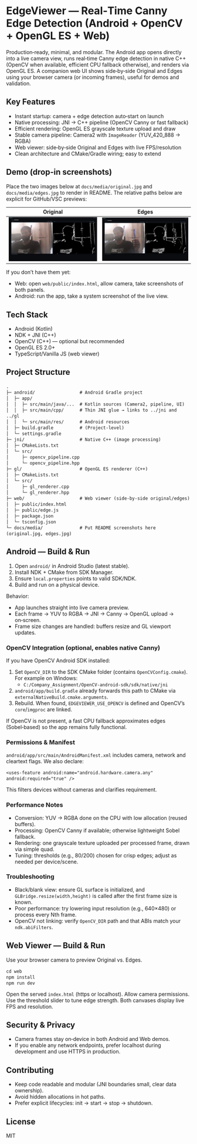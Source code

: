 # EdgeViewer — Real‑Time Canny Edge Detection (Android + OpenCV + OpenGL ES + Web)

Production‑ready, minimal, and modular. The Android app opens directly into a live camera view, runs real‑time Canny edge detection in native C++ (OpenCV when available, efficient CPU fallback otherwise), and renders via OpenGL ES. A companion web UI shows side‑by‑side Original and Edges using your browser camera (or incoming frames), useful for demos and validation.

## Key Features
- Instant startup: camera + edge detection auto‑start on launch
- Native processing: JNI → C++ pipeline (OpenCV Canny or fast fallback)
- Efficient rendering: OpenGL ES grayscale texture upload and draw
- Stable camera pipeline: Camera2 with `ImageReader` (YUV_420_888 → RGBA)
- Web viewer: side‑by‑side Original and Edges with live FPS/resolution
- Clean architecture and CMake/Gradle wiring; easy to extend

## Demo (drop-in screenshots)

Place the two images below at `docs/media/original.jpg` and `docs/media/edges.jpg` to render in README. The relative paths below are explicit for GitHub/VSC previews:

| Original | Edges |
| --- | --- |
| <img src="./docs/media/original.jpg" alt="Original" width="480"/> | <img src="./docs/media/edges.jpg" alt="Edges" width="480"/> |

If you don’t have them yet:
- Web: open `web/public/index.html`, allow camera, take screenshots of both panels.
- Android: run the app, take a system screenshot of the live view.

## Tech Stack
- Android (Kotlin)
- NDK + JNI (C++)
- OpenCV (C++) — optional but recommended
- OpenGL ES 2.0+
- TypeScript/Vanilla JS (web viewer)

## Project Structure

```
.
├─ android/                 # Android Gradle project
│  ├─ app/
│  │  ├─ src/main/java/...  # Kotlin sources (Camera2, pipeline, UI)
│  │  ├─ src/main/cpp/      # Thin JNI glue → links to ../jni and ../gl
│  │  └─ src/main/res/      # Android resources
│  ├─ build.gradle          # (Project-level)
│  └─ settings.gradle
├─ jni/                     # Native C++ (image processing)
│  ├─ CMakeLists.txt
│  └─ src/
│     ├─ opencv_pipeline.cpp
│     └─ opencv_pipeline.hpp
├─ gl/                      # OpenGL ES renderer (C++)
│  ├─ CMakeLists.txt
│  └─ src/
│     ├─ gl_renderer.cpp
│     └─ gl_renderer.hpp
├─ web/                     # Web viewer (side‑by‑side original/edges)
│  ├─ public/index.html
│  ├─ public/edge.js
│  ├─ package.json
│  └─ tsconfig.json
└─ docs/media/              # Put README screenshots here (original.jpg, edges.jpg)
```

## Android — Build & Run
1. Open `android/` in Android Studio (latest stable).
2. Install NDK + CMake from SDK Manager.
3. Ensure `local.properties` points to valid SDK/NDK.
4. Build and run on a physical device.

Behavior:
- App launches straight into live camera preview.
- Each frame → YUV to RGBA → JNI → Canny → OpenGL upload → on‑screen.
- Frame size changes are handled: buffers resize and GL viewport updates.

### OpenCV Integration (optional, enables native Canny)
If you have OpenCV Android SDK installed:
1. Set `OpenCV_DIR` to the SDK CMake folder (contains `OpenCVConfig.cmake`). For example on Windows:
   - `C:/Company_Assignment/OpenCV-android-sdk/sdk/native/jni`
2. `android/app/build.gradle` already forwards this path to CMake via `externalNativeBuild.cmake.arguments`.
3. Rebuild. When found, `EDGEVIEWER_USE_OPENCV` is defined and OpenCV’s `core`/`imgproc` are linked.

If OpenCV is not present, a fast CPU fallback approximates edges (Sobel‑based) so the app remains fully functional.

### Permissions & Manifest
`android/app/src/main/AndroidManifest.xml` includes camera, network and cleartext flags. We also declare:
```
<uses-feature android:name="android.hardware.camera.any" android:required="true" />
```
This filters devices without cameras and clarifies requirement.

### Performance Notes
- Conversion: YUV → RGBA done on the CPU with low allocation (reused buffers).
- Processing: OpenCV Canny if available; otherwise lightweight Sobel fallback.
- Rendering: one grayscale texture uploaded per processed frame, drawn via simple quad.
- Tuning: thresholds (e.g., 80/200) chosen for crisp edges; adjust as needed per device/scene.

### Troubleshooting
- Black/blank view: ensure GL surface is initialized, and `GLBridge.resize(width,height)` is called after the first frame size is known.
- Poor performance: try lowering input resolution (e.g., 640×480) or process every Nth frame.
- OpenCV not linking: verify `OpenCV_DIR` path and that ABIs match your `ndk.abiFilters`.

## Web Viewer — Build & Run
Use your browser camera to preview Original vs. Edges.

```
cd web
npm install
npm run dev
```

Open the served `index.html` (https or localhost). Allow camera permissions. Use the threshold slider to tune edge strength. Both canvases display live FPS and resolution.

## Security & Privacy
- Camera frames stay on‑device in both Android and Web demos.
- If you enable any network endpoints, prefer localhost during development and use HTTPS in production.

## Contributing
- Keep code readable and modular (JNI boundaries small, clear data ownership).
- Avoid hidden allocations in hot paths.
- Prefer explicit lifecycles: init → start → stop → shutdown.

## License
MIT



